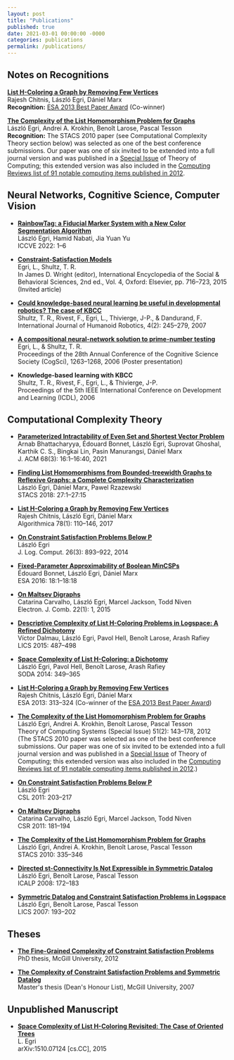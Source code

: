 ```yaml
---
layout: post
title: "Publications"
published: true
date: 2021-03-01 00:00:00 -0000
categories: publications
permalink: /publications/
---
```


## Notes on Recognitions

**[List H-Coloring a Graph by Removing Few Vertices](https://doi.org/10.1007/978-3-642-40450-4_27)**  
Rajesh Chitnis, László Egri, Dániel Marx  
**Recognition:** [ESA 2013 Best Paper Award](https://www.eatcs.org/index.php/best-esa-paper) (Co-winner)

**[The Complexity of the List Homomorphism Problem for Graphs](https://doi.org/10.1007/s00224-011-9333-8)**  
László Egri, Andrei A. Krokhin, Benoît Larose, Pascal Tesson  
**Recognition:** The STACS 2010 paper (see Computational Complexity Theory section below) was selected as one of the best conference submissions. Our paper was one of six invited to be extended into a full journal version and was published in a [Special Issue](https://link.springer.com/article/10.1007/s00224-012-9401-8) of Theory of Computing; this extended version was also included in the [Computing Reviews list of 91 notable computing items published in 2012](http://www.computingreviews.com/recommend/bestof/notableitems_2012.cfm).

## Neural Networks, Cognitive Science, Computer Vision

- **[RainbowTag: a Fiducial Marker System with a New Color Segmentation Algorithm](https://ieeexplore.ieee.org/document/9743123)**  
  László Egri, Hamid Nabati, Jia Yuan Yu  
  ICCVE 2022: 1–6

- **[Constraint-Satisfaction Models](https://www.sciencedirect.com/science/article/abs/pii/B9780080970868430230?via%3Dihub)**  
  Egri, L., Shultz, T. R.  
  In James D. Wright (editor), International Encyclopedia of the Social & Behavioral Sciences, 2nd ed., Vol. 4, Oxford: Elsevier, pp. 716–723, 2015 (Invited article)

- **[Could knowledge-based neural learning be useful in developmental robotics? The case of KBCC](https://doi.org/10.1142/S0219843607001035)**  
  Shultz, T. R., Rivest, F., Egri, L., Thivierge, J-P., & Dandurand, F.  
  International Journal of Humanoid Robotics, 4(2): 245–279, 2007

- **[A compositional neural-network solution to prime-number testing](https://escholarship.org/uc/item/5sg7n4ww)**  
  Egri, L., & Shultz, T. R.  
  Proceedings of the 28th Annual Conference of the Cognitive Science Society (CogSci), 1263–1268, 2006 (Poster presentation)

- **Knowledge-based learning with KBCC**  
  Shultz, T. R., Rivest, F., Egri, L., & Thivierge, J-P.  
  Proceedings of the 5th IEEE International Conference on Development and Learning (ICDL), 2006

## Computational Complexity Theory

- **[Parameterized Intractability of Even Set and Shortest Vector Problem](https://dl.acm.org/doi/10.1145/3444942)**  
  Arnab Bhattacharyya, Édouard Bonnet, László Egri, Suprovat Ghoshal, Karthik C. S., Bingkai Lin, Pasin Manurangsi, Dániel Marx  
  J. ACM 68(3): 16:1–16:40, 2021

- **[Finding List Homomorphisms from Bounded-treewidth Graphs to Reflexive Graphs: a Complete Complexity Characterization](https://drops.dagstuhl.de/entities/document/10.4230/LIPIcs.STACS.2018.27)**  
  László Egri, Dániel Marx, Pawel Rzazewski  
  STACS 2018: 27:1–27:15

- **[List H-Coloring a Graph by Removing Few Vertices](https://doi.org/10.1007/s00453-016-0139-6)**  
  Rajesh Chitnis, László Egri, Dániel Marx  
  Algorithmica 78(1): 110–146, 2017

- **[On Constraint Satisfaction Problems Below P](https://doi.org/10.1093/logcom/exu003)**  
  László Egri  
  J. Log. Comput. 26(3): 893–922, 2014

- **[Fixed-Parameter Approximability of Boolean MinCSPs](https://drops.dagstuhl.de/storage/00lipics/lipics-vol057-esa2016/LIPIcs.ESA.2016.18/LIPIcs.ESA.2016.18.pdf)**  
  Édouard Bonnet, László Egri, Dániel Marx  
  ESA 2016: 18:1–18:18

- **[On Maltsev Digraphs](https://doi.org/10.37236/4419)**  
  Catarina Carvalho, László Egri, Marcel Jackson, Todd Niven  
  Electron. J. Comb. 22(1): 1, 2015

- **[Descriptive Complexity of List H-Coloring Problems in Logspace: A Refined Dichotomy](https://ieeexplore.ieee.org/document/7174906)**  
  Víctor Dalmau, László Egri, Pavol Hell, Benoît Larose, Arash Rafiey  
  LICS 2015: 487–498

- **[Space Complexity of List H-Coloring: a Dichotomy](https://doi.org/10.1137/1.9781611973402.26)**  
  László Egri, Pavol Hell, Benoît Larose, Arash Rafiey  
  SODA 2014: 349–365

- **[List H-Coloring a Graph by Removing Few Vertices](https://doi.org/10.1007/978-3-642-40450-4_27)**  
  Rajesh Chitnis, László Egri, Dániel Marx  
  ESA 2013: 313–324 (Co-winner of the [ESA 2013 Best Paper Award](https://www.eatcs.org/index.php/best-esa-paper))

- **[The Complexity of the List Homomorphism Problem for Graphs](https://doi.org/10.1007/s00224-011-9333-8)**  
  László Egri, Andrei A. Krokhin, Benoît Larose, Pascal Tesson  
  Theory of Computing Systems (Special Issue) 51(2): 143–178, 2012  
  (The STACS 2010 paper was selected as one of the best conference submissions. Our paper was one of six invited to be extended into a full journal version and was published in a [Special Issue](https://link.springer.com/article/10.1007/s00224-012-9401-8) of Theory of Computing; this extended version was also included in the [Computing Reviews list of 91 notable computing items published in 2012](http://www.computingreviews.com/recommend/bestof/notableitems_2012.cfm).)

- **[On Constraint Satisfaction Problems Below P](https://drops.dagstuhl.de/entities/document/10.4230/LIPIcs.CSL.2011.203)**  
  László Egri  
  CSL 2011: 203–217

- **[On Maltsev Digraphs](https://dl.acm.org/doi/abs/10.5555/2017990.2018004)**  
  Catarina Carvalho, László Egri, Marcel Jackson, Todd Niven  
  CSR 2011: 181–194

- **[The Complexity of the List Homomorphism Problem for Graphs](https://drops.dagstuhl.de/entities/document/10.4230/LIPIcs.STACS.2010.2467)**  
  László Egri, Andrei A. Krokhin, Benoît Larose, Pascal Tesson  
  STACS 2010: 335–346

- **[Directed st-Connectivity Is Not Expressible in Symmetric Datalog](https://doi.org/10.1007/978-3-540-70583-3_15)**  
  László Egri, Benoît Larose, Pascal Tesson  
  ICALP 2008: 172–183

- **[Symmetric Datalog and Constraint Satisfaction Problems in Logspace](https://ieeexplore.ieee.org/document/4276564)**  
  László Egri, Benoît Larose, Pascal Tesson  
  LICS 2007: 193–202

## Theses

- **[The Fine-Grained Complexity of Constraint Satisfaction Problems](https://escholarship.mcgill.ca/concern/theses/0z7091283?locale=en)**  
  PhD thesis, McGill University, 2012

- **[The Complexity of Constraint Satisfaction Problems and Symmetric Datalog](https://escholarship.mcgill.ca/concern/theses/nk322j95m)**  
  Master's thesis (Dean's Honour List), McGill University, 2007

## Unpublished Manuscript

- **[Space Complexity of List H-Coloring Revisited: The Case of Oriented Trees](https://arxiv.org/abs/1510.07124)**  
  L. Egri  
  arXiv:1510.07124 [cs.CC], 2015
